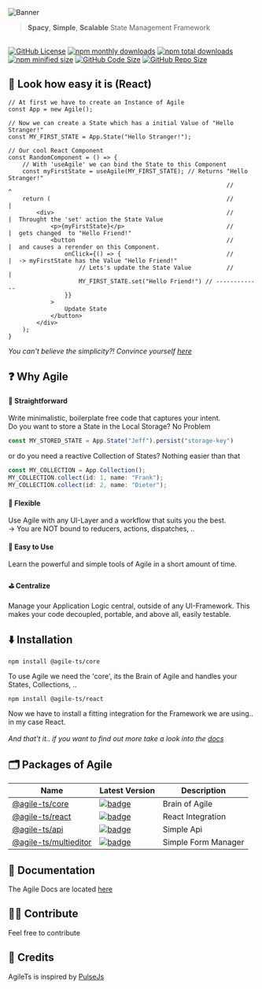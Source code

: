  <img src="https://agile-ts.org/img/header_background.svg" alt="Banner">
 
 > **Spacy**, **Simple**, **Scalable** State Management Framework
 
 <br />

 <a href="https://github.com/agile-ts/agile">
  <img src="https://img.shields.io/github/license/agile-ts/agile.svg" alt="GitHub License"></a>
<a href="https://npm.im/@agile-ts/core">
  <img src="https://img.shields.io/npm/dm/@agile-ts/core.svg" alt="npm monthly downloads"></a>
<a href="https://npm.im/@agile-ts/core">
  <img src="https://img.shields.io/npm/dt/@agile-ts/core.svg" alt="npm total downloads"></a>
<a href="https://npm.im/@agile-ts/core">
  <img src="https://img.shields.io/bundlephobia/min/@agile-ts/core.svg" alt="npm minified size"></a>
<a href="https://github.com/agile-ts/agile">
  <img src="https://img.shields.io/github/languages/code-size/agile-ts/agile.svg" alt="GitHub Code Size"></a>
<a href="https://github.com/agile-ts/agile">
  <img src="https://img.shields.io/github/repo-size/agile-ts/agile.svg" alt="GitHub Repo Size"></a>

## 🚀 Look how easy it is (React)
```tsx
// At first we have to create an Instance of Agile
const App = new Agile();

// Now we can create a State which has a initial Value of "Hello Stranger!"
const MY_FIRST_STATE = App.State("Hello Stranger!");

// Our cool React Component
const RandomComponent = () => {
    // With 'useAgile' we can bind the State to this Component
    const myFirstState = useAgile(MY_FIRST_STATE); // Returns "Hello Stranger!"
                                                              //       ^
    return (                                                  //       |
        <div>                                                 //       |  Throught the 'set' action the State Value 
            <p>{myFirstState}</p>                             //       |  gets changed  to "Hello Friend!" 
            <button                                           //       |  and causes a rerender on this Component.
                onClick={() => {                              //       |  -> myFirstState has the Value "Hello Friend!"
                    // Lets's update the State Value          //       |
                    MY_FIRST_STATE.set("Hello Friend!") // -------------
                }}
            >
                Update State
            </button>
        </div>
    );
}
```
_You can't believe the simplicity?! Convince yourself [here](https://codesandbox.io/s/agilets-first-state-f12cz?file=/src/RandomComponent.js)_


## ❓ Why Agile

#### 🚅 Straightforward
Write minimalistic, boilerplate free code that captures your intent. <br />
Do you want to store a State in the Local Storage? No Problem 
```ts
const MY_STORED_STATE = App.State("Jeff").persist("storage-key")
```
or do you need a reactive Collection of States? Nothing easier than that
```ts
const MY_COLLECTION = App.Collection();
MY_COLLECTION.collect(id: 1, name: "Frank");
MY_COLLECTION.collect(id: 2, name: "Dieter");
```

#### 🤸‍ Flexible
Use Agile with any UI-Layer and a workflow that suits you the best. <br />
-> You are NOT bound to reducers, actions, dispatches, ..

#### 🎯 Easy to Use
Learn the powerful and simple tools of Agile in a short amount of time.

#### ⛳️ Centralize
Manage your Application Logic central, outside of any UI-Framework.
This makes your code decoupled, portable, and above all, easily testable. 


## ⬇️ Installation

```
npm install @agile-ts/core
```
To use Agile we need the 'core', its the Brain of Agile and handles your States, Collections, ..

```
npm install @agile-ts/react
```
Now we have to install a fitting integration for the Framework we are using.. in my case React.
<br />
<br />
_And that't it.. if you want to find out more take a look into the [docs](https://agile-ts.org/docs/)_


## 🗂 Packages of Agile
| Name                                                                     |                                                                               Latest Version                                                                                | Description                               |
| ------------------------------------------------------------------------ | --------------------------------------------------------------------------------------------------------------------------------------------------------------------------- | ----------------------------------------- |
| [@agile-ts/core](/packages/core)                                         |               [![badge](https://img.shields.io/npm/v/@agile-ts/core.svg?style=flat-square)](https://www.npmjs.com/package/@agile-ts/core)                                   | Brain of Agile                            |
| [@agile-ts/react](/packages/react)                                       |               [![badge](https://img.shields.io/npm/v/@agile-ts/react.svg?style=flat-square)](https://www.npmjs.com/package/@agile-ts/react)                                 | React Integration                         |
| [@agile-ts/api](/packages/api)                                           |               [![badge](https://img.shields.io/npm/v/@agile-ts/api.svg?style=flat-square)](https://www.npmjs.com/package/@agile-ts/api)                                     | Simple Api                                |
| [@agile-ts/multieditor](/packages/multieditor)                           |               [![badge](https://img.shields.io/npm/v/@agile-ts/multieditor.svg?style=flat-square)](https://www.npmjs.com/package/@agile-ts/multieditor)                     | Simple Form Manager                       |

## 📄 Documentation
The Agile Docs are located [here](https://agile-ts.org/docs/)

## 👨‍💻 Contribute
Feel free to contribute


## 🌠 Credits
AgileTs is inspired by [PulseJs](https://github.com/pulse-framework/pulse)
